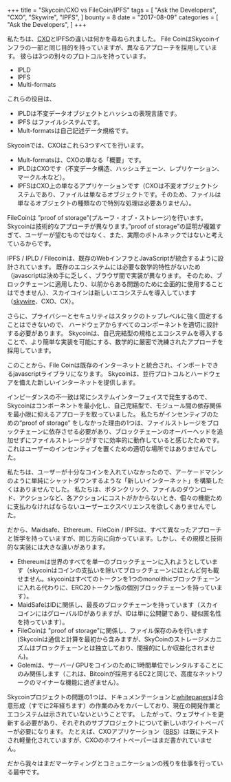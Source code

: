 +++
title = "Skycoin/CXO vs FileCoin/IPFS"
tags = [
    "Ask the Developers",
    "CXO",
    "Skywire",
    "IPFS",
]
bounty = 8
date = "2017-08-09"
categories = [
    "Ask the Developers",
]
+++

私たちは、[CXO](https://github.com/skycoin/cxo)とIPFSの違いは何かを尋ねられました。
File CoinはSkycoinインフラの一部と同じ目的を持っていますが、異なるアプローチを採用しています。
彼らは3つの別々のプロトコルを持っています。

- IPLD
- IPFS
- Multi-formats

これらの役目は、

- IPLDは不変データオブジェクトとハッシュの表現言語です。
- IPFS はファイルシステムです。
- Mult-formatsは自己記述データ規格です。

Skycoinでは、CXOはこれら3つすべてを行います。

- Mult-formatsは、CXOの単なる「概要」です。
- IPLDはCXOです（不変データ構造、ハッシュチェーン、レプリケーション、マークル木など）。
- IPFSはCXO上の単なるアプリケーションです（CXOは不変オブジェクトシステムであり、ファイルは単なるオブジェクトです。そのため、ファイルは単なるオブジェクトの種類なので特別な処理は必要ありません）。

FileCoinは ”proof of storage”(プルーフ・オブ・ストレージ)を行います。 
Skycoinは技術的なアプローチが異なります。”proof of storage”の証明が複雑すぎて、ユーザーが望むものではなく、また、実際のボトルネックではないと考えているからです。

IPFS / IPLD / Filecoinは、既存のWebインフラとJavaScriptが統合するように設計されています。
既存のエコシステムには必要な数学的特性がないため（javascriptは決め手に乏しく、ブラウザ間で実装が異なります。
そのため、ブロックチェーンに適用したり、以前からある問題のために全面的に使用することはできません）、スカイコインは新しいエコシステムを導入しています（[skywire](https://github.com/skycoin/cxo)、CXO、CX）。

さらに、プライバシーとセキュリティはスタックのトップレベルに強く固定することはできないので、 ハードウェアからすべてのコンポーネントを適切に設計する必要があります。
Skycoinは、自己完結型の規格とエコシステムを導入することで、より簡単な実装を可能にする、数学的に厳密で洗練されたアプローチを採用しています。

このことから、File Coinは既存のインターネットと統合され、インポートできるjavascriptライブラリになります。
Skycoinは、並行プロトコルとハードウェアを備えた新しいインターネットを提供します。

インピーダンスの不一致は常にシステムインターフェイスで発生するので、Skycoinはコンポーネントを最小化し、自己完結型で、モジュール間の依存関係を最小限に抑えるアプローチを取っていました。 
私たちがインセンティブのための“proof of storage” をしなかった理由の1つは、ファイルストレージをブロックチェーンに依存させる必要があり、ブロックチェーンのオーバーヘッドを追加せずにファイルストレージがすでに効率的に動作していると感じたためです。
これはユーザーのインセンティブを置くための適切な場所ではありませんでした。

私たちは、ユーザーが十分なコインを入れていなかったので、アーケードマシンのように単純にシャットダウンするような「新しいインターネット」を構築したくはありませんでした。
私たちは、ボタンクリック、ファイルのダウンロード、アクションなど、各アクションにコストがかからないとき、個々の機能ために支払わなければならないユーザーエクスペリエンスを欲しくありませんでした。

だから、Maidsafe、Ethereum、FileCoin / IPFSは、すべて異なったアプローチと哲学を持っていますが、同じ方向に向かっています。しかし、その規模と技術的な実装には大きな違いがあります。

- Ethereumは世界のすべてを単一のブロックチェーンに入れようとしています（skycoinはコインの支払いを除いてブロックチェーンにほとんど何も載せません。skycoinはすべてのトークンを1つのmonolithicブロックチェーンに入れる代わりに、ERC20トークン版の個別ブロックチェーンを持っています）。
- MaidSafeはIDに関係し、最長のブロックチェーンを持っています（スカイコインにはグローバルIDがありますが、IDは単に公開鍵であり、疑似匿名性を持っています）。
- FileCoinは "proof of storage"に関係し、ファイル保存のみを行います (Skycoinは通信と計算を最初から含みますが、SkyCoinのストレージメカニズムはブロックチェーンとは独立しており、間接的にしか収益化されません)。
- Golemは、サーバー/ GPUをコインのために1時間単位でレンタルすることにのみ関係します（これは、Bitcoinが採用するEC2と同じで、高度なネットワークのマイナーな機能に過ぎません）。

Skycoinプロジェクトの問題の1つは、ドキュメンテーションと[whitepapers](https://github.com/skycoin/bbs)は合意形成（すでに2年経ちます）の作業のみをカバーしており、現在の開発作業とエコシステムは示されていないということです。 
したがって、ウェブサイトを更新する必要があり、それぞれのサブプロジェクトについて新しいホワイトペーパーが必要になります。
たとえば、CXOアプリケーション（[BBS](https://github.com/skycoin/bbs)）は既にテストされ軽量化されていますが、CXOのホワイトペーパーはまだ書かれていません。

だから我々はまだマーケティングとコミュニケーションの残りを仕事を行っている最中です。
